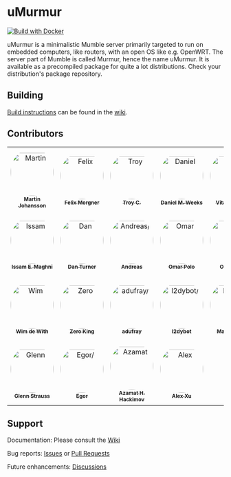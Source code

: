 # uMurmur
 
[![Build with Docker](https://github.com/umurmur/umurmur/actions/workflows/docker.yaml/badge.svg)](https://github.com/umurmur/umurmur/actions/workflows/docker.yaml)
 
uMurmur is a minimalistic Mumble server primarily targeted to run on embedded computers, like routers, with an open OS like e.g. OpenWRT. The server part of Mumble is called Murmur, hence the name uMurmur. It is available as a precompiled package for quite a lot distributions. Check your distribution's package repository.
 
## Building

[Build instructions](https://github.com/umurmur/umurmur/wiki/Building) can be found in the [wiki](https://github.com/umurmur/umurmur/wiki).
 
## Contributors

<table>
<tr>
    <td align="center" style="word-wrap: break-word; width: 150.0; height: 150.0">
        <a href=https://github.com/fatbob313>
            <img src=https://avatars.githubusercontent.com/u/686873?v=4 width="100;"  style="border-radius:50%;align-items:center;justify-content:center;overflow:hidden;padding-top:10px" alt=Martin Johansson/>
            <br />
            <sub style="font-size:12px"><b>Martin Johansson</b></sub>
        </a>
    </td>
    <td align="center" style="word-wrap: break-word; width: 150.0; height: 150.0">
        <a href=https://github.com/fmorgner>
            <img src=https://avatars.githubusercontent.com/u/196091?v=4 width="100;"  style="border-radius:50%;align-items:center;justify-content:center;overflow:hidden;padding-top:10px" alt=Felix Morgner/>
            <br />
            <sub style="font-size:12px"><b>Felix Morgner</b></sub>
        </a>
    </td>
    <td align="center" style="word-wrap: break-word; width: 150.0; height: 150.0">
        <a href=https://github.com/troxor>
            <img src=https://avatars.githubusercontent.com/u/327529?v=4 width="100;"  style="border-radius:50%;align-items:center;justify-content:center;overflow:hidden;padding-top:10px" alt=Troy C./>
            <br />
            <sub style="font-size:12px"><b>Troy C.</b></sub>
        </a>
    </td>
    <td align="center" style="word-wrap: break-word; width: 150.0; height: 150.0">
        <a href=https://github.com/doctaweeks>
            <img src=https://avatars.githubusercontent.com/u/463538?v=4 width="100;"  style="border-radius:50%;align-items:center;justify-content:center;overflow:hidden;padding-top:10px" alt=Daniel M. Weeks/>
            <br />
            <sub style="font-size:12px"><b>Daniel M. Weeks</b></sub>
        </a>
    </td>
    <td align="center" style="word-wrap: break-word; width: 150.0; height: 150.0">
        <a href=https://github.com/unterwulf>
            <img src=https://avatars.githubusercontent.com/u/150391?v=4 width="100;"  style="border-radius:50%;align-items:center;justify-content:center;overflow:hidden;padding-top:10px" alt=Vitaly Sinilin/>
            <br />
            <sub style="font-size:12px"><b>Vitaly Sinilin</b></sub>
        </a>
    </td>
    <td align="center" style="word-wrap: break-word; width: 150.0; height: 150.0">
        <a href=https://github.com/C4K3>
            <img src=https://avatars.githubusercontent.com/u/4582830?v=4 width="100;"  style="border-radius:50%;align-items:center;justify-content:center;overflow:hidden;padding-top:10px" alt=C4K3/>
            <br />
            <sub style="font-size:12px"><b>C4K3</b></sub>
        </a>
    </td>
    <td align="center" style="word-wrap: break-word; width: 150.0; height: 150.0">
        <a href=https://github.com/dvzrv>
            <img src=https://avatars.githubusercontent.com/u/432519?v=4 width="100;"  style="border-radius:50%;align-items:center;justify-content:center;overflow:hidden;padding-top:10px" alt=David Runge/>
            <br />
            <sub style="font-size:12px"><b>David Runge</b></sub>
        </a>
    </td>
    <td align="center" style="word-wrap: break-word; width: 150.0; height: 150.0">
        <a href=https://github.com/Rawi666>
            <img src=https://avatars.githubusercontent.com/u/5843854?v=4 width="100;"  style="border-radius:50%;align-items:center;justify-content:center;overflow:hidden;padding-top:10px" alt=Szymon Pusz/>
            <br />
            <sub style="font-size:12px"><b>Szymon Pusz</b></sub>
        </a>
    </td>
</tr>
<tr>
    <td align="center" style="word-wrap: break-word; width: 150.0; height: 150.0">
        <a href=https://github.com/concatime>
            <img src=https://avatars.githubusercontent.com/u/26262387?v=4 width="100;"  style="border-radius:50%;align-items:center;justify-content:center;overflow:hidden;padding-top:10px" alt=Issam E. Maghni/>
            <br />
            <sub style="font-size:12px"><b>Issam E. Maghni</b></sub>
        </a>
    </td>
    <td align="center" style="word-wrap: break-word; width: 150.0; height: 150.0">
        <a href=https://github.com/TinnedTuna>
            <img src=https://avatars.githubusercontent.com/u/118243?v=4 width="100;"  style="border-radius:50%;align-items:center;justify-content:center;overflow:hidden;padding-top:10px" alt=Dan Turner/>
            <br />
            <sub style="font-size:12px"><b>Dan Turner</b></sub>
        </a>
    </td>
    <td align="center" style="word-wrap: break-word; width: 150.0; height: 150.0">
        <a href=https://github.com/Trivve>
            <img src=https://avatars.githubusercontent.com/u/6183628?v=4 width="100;"  style="border-radius:50%;align-items:center;justify-content:center;overflow:hidden;padding-top:10px" alt=Andreas/>
            <br />
            <sub style="font-size:12px"><b>Andreas</b></sub>
        </a>
    </td>
    <td align="center" style="word-wrap: break-word; width: 150.0; height: 150.0">
        <a href=https://github.com/omar-polo>
            <img src=https://avatars.githubusercontent.com/u/47739920?v=4 width="100;"  style="border-radius:50%;align-items:center;justify-content:center;overflow:hidden;padding-top:10px" alt=Omar Polo/>
            <br />
            <sub style="font-size:12px"><b>Omar Polo</b></sub>
        </a>
    </td>
    <td align="center" style="word-wrap: break-word; width: 150.0; height: 150.0">
        <a href=https://github.com/omor1>
            <img src=https://avatars.githubusercontent.com/u/4326436?v=4 width="100;"  style="border-radius:50%;align-items:center;justify-content:center;overflow:hidden;padding-top:10px" alt=Omri Mor/>
            <br />
            <sub style="font-size:12px"><b>Omri Mor</b></sub>
        </a>
    </td>
    <td align="center" style="word-wrap: break-word; width: 150.0; height: 150.0">
        <a href=https://github.com/pfmooney>
            <img src=https://avatars.githubusercontent.com/u/1555070?v=4 width="100;"  style="border-radius:50%;align-items:center;justify-content:center;overflow:hidden;padding-top:10px" alt=Patrick Mooney/>
            <br />
            <sub style="font-size:12px"><b>Patrick Mooney</b></sub>
        </a>
    </td>
    <td align="center" style="word-wrap: break-word; width: 150.0; height: 150.0">
        <a href=https://github.com/rodan>
            <img src=https://avatars.githubusercontent.com/u/1022777?v=4 width="100;"  style="border-radius:50%;align-items:center;justify-content:center;overflow:hidden;padding-top:10px" alt=rodan/>
            <br />
            <sub style="font-size:12px"><b>rodan</b></sub>
        </a>
    </td>
    <td align="center" style="word-wrap: break-word; width: 150.0; height: 150.0">
        <a href=https://github.com/neheb>
            <img src=https://avatars.githubusercontent.com/u/2918873?v=4 width="100;"  style="border-radius:50%;align-items:center;justify-content:center;overflow:hidden;padding-top:10px" alt=Rosen Penev/>
            <br />
            <sub style="font-size:12px"><b>Rosen Penev</b></sub>
        </a>
    </td>
</tr>
<tr>
    <td align="center" style="word-wrap: break-word; width: 150.0; height: 150.0">
        <a href=https://github.com/wfdewith>
            <img src=https://avatars.githubusercontent.com/u/2306085?v=4 width="100;"  style="border-radius:50%;align-items:center;justify-content:center;overflow:hidden;padding-top:10px" alt=Wim de With/>
            <br />
            <sub style="font-size:12px"><b>Wim de With</b></sub>
        </a>
    </td>
    <td align="center" style="word-wrap: break-word; width: 150.0; height: 150.0">
        <a href=https://github.com/l2dy>
            <img src=https://avatars.githubusercontent.com/u/14329097?v=4 width="100;"  style="border-radius:50%;align-items:center;justify-content:center;overflow:hidden;padding-top:10px" alt=Zero King/>
            <br />
            <sub style="font-size:12px"><b>Zero King</b></sub>
        </a>
    </td>
    <td align="center" style="word-wrap: break-word; width: 150.0; height: 150.0">
        <a href=https://github.com/adufray>
            <img src=https://avatars.githubusercontent.com/u/19627310?v=4 width="100;"  style="border-radius:50%;align-items:center;justify-content:center;overflow:hidden;padding-top:10px" alt=adufray/>
            <br />
            <sub style="font-size:12px"><b>adufray</b></sub>
        </a>
    </td>
    <td align="center" style="word-wrap: break-word; width: 150.0; height: 150.0">
        <a href=https://github.com/l2dybot>
            <img src=https://avatars.githubusercontent.com/u/24496265?v=4 width="100;"  style="border-radius:50%;align-items:center;justify-content:center;overflow:hidden;padding-top:10px" alt=l2dybot/>
            <br />
            <sub style="font-size:12px"><b>l2dybot</b></sub>
        </a>
    </td>
    <td align="center" style="word-wrap: break-word; width: 150.0; height: 150.0">
        <a href=https://github.com/marcusball>
            <img src=https://avatars.githubusercontent.com/u/1077559?v=4 width="100;"  style="border-radius:50%;align-items:center;justify-content:center;overflow:hidden;padding-top:10px" alt=Marcus Ball/>
            <br />
            <sub style="font-size:12px"><b>Marcus Ball</b></sub>
        </a>
    </td>
    <td align="center" style="word-wrap: break-word; width: 150.0; height: 150.0">
        <a href=https://github.com/Partmedia>
            <img src=https://avatars.githubusercontent.com/u/3229565?v=4 width="100;"  style="border-radius:50%;align-items:center;justify-content:center;overflow:hidden;padding-top:10px" alt=Partmedia/>
            <br />
            <sub style="font-size:12px"><b>Partmedia</b></sub>
        </a>
    </td>
    <td align="center" style="word-wrap: break-word; width: 150.0; height: 150.0">
        <a href=https://github.com/jcgruenhage>
            <img src=https://avatars.githubusercontent.com/u/6861958?v=4 width="100;"  style="border-radius:50%;align-items:center;justify-content:center;overflow:hidden;padding-top:10px" alt=JC Grünhage/>
            <br />
            <sub style="font-size:12px"><b>JC Grünhage</b></sub>
        </a>
    </td>
    <td align="center" style="word-wrap: break-word; width: 150.0; height: 150.0">
        <a href=https://github.com/Ra2-IFV>
            <img src=https://avatars.githubusercontent.com/u/96299096?v=4 width="100;"  style="border-radius:50%;align-items:center;justify-content:center;overflow:hidden;padding-top:10px" alt=IFV/>
            <br />
            <sub style="font-size:12px"><b>IFV</b></sub>
        </a>
    </td>
</tr>
<tr>
    <td align="center" style="word-wrap: break-word; width: 150.0; height: 150.0">
        <a href=https://github.com/gstrauss>
            <img src=https://avatars.githubusercontent.com/u/839103?v=4 width="100;"  style="border-radius:50%;align-items:center;justify-content:center;overflow:hidden;padding-top:10px" alt=Glenn Strauss/>
            <br />
            <sub style="font-size:12px"><b>Glenn Strauss</b></sub>
        </a>
    </td>
    <td align="center" style="word-wrap: break-word; width: 150.0; height: 150.0">
        <a href=https://github.com/DankRank>
            <img src=https://avatars.githubusercontent.com/u/4050457?v=4 width="100;"  style="border-radius:50%;align-items:center;justify-content:center;overflow:hidden;padding-top:10px" alt=Egor/>
            <br />
            <sub style="font-size:12px"><b>Egor</b></sub>
        </a>
    </td>
    <td align="center" style="word-wrap: break-word; width: 150.0; height: 150.0">
        <a href=https://github.com/winterheart>
            <img src=https://avatars.githubusercontent.com/u/81112?v=4 width="100;"  style="border-radius:50%;align-items:center;justify-content:center;overflow:hidden;padding-top:10px" alt=Azamat H. Hackimov/>
            <br />
            <sub style="font-size:12px"><b>Azamat H. Hackimov</b></sub>
        </a>
    </td>
    <td align="center" style="word-wrap: break-word; width: 150.0; height: 150.0">
        <a href=https://github.com/Hello71>
            <img src=https://avatars.githubusercontent.com/u/351006?v=4 width="100;"  style="border-radius:50%;align-items:center;justify-content:center;overflow:hidden;padding-top:10px" alt=Alex Xu/>
            <br />
            <sub style="font-size:12px"><b>Alex Xu</b></sub>
        </a>
    </td>
</tr>
</table>

## Support

Documentation: Please consult the [Wiki](https://github.com/umurmur/umurmur/wiki) 

Bug reports: [Issues](https://github.com/umurmur/umurmur/issues) or [Pull Requests](https://github.com/umurmur/umurmur/pulls)

Future enhancements: [Discussions](https://github.com/umurmur/umurmur/discussions)
